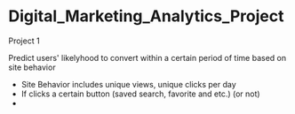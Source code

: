 # Digital_Marketing_Analytics_Project

Project 1

Predict users' likelyhood to convert within a certain period of time based on site behavior
  
  - Site Behavior includes unique views, unique clicks per day
  - If clicks a certain button (saved search, favorite and etc.) (or not)
  - 
